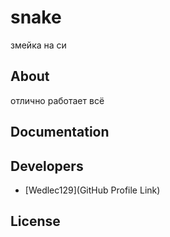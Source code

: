 # snake
змейка на си



## About

отлично работает всё

## Documentation



## Developers

- [Wedlec129](GitHub Profile Link)

## License


